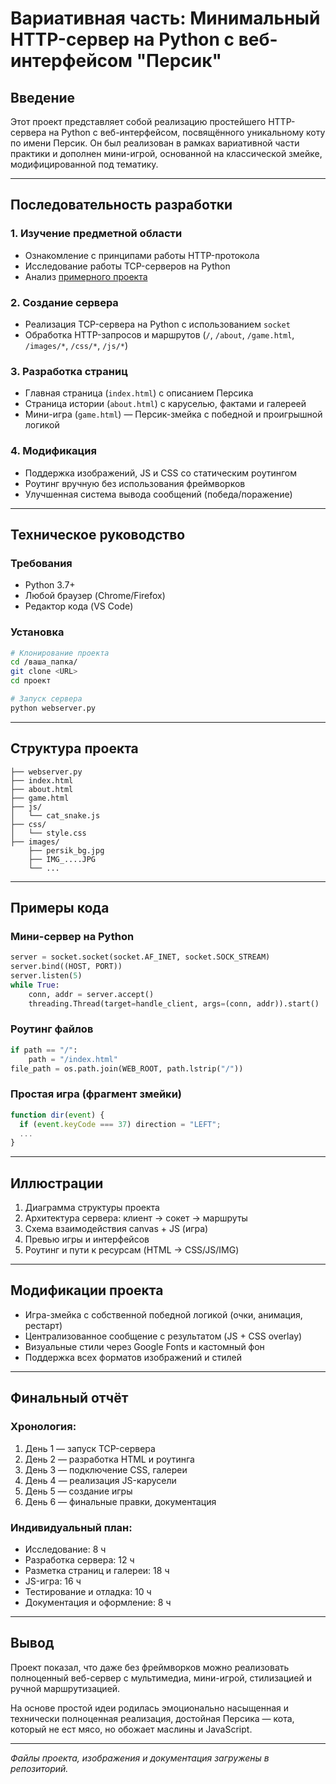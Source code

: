# Вариативная часть: Минимальный HTTP-сервер на Python с веб-интерфейсом "Персик"

## Введение
Этот проект представляет собой реализацию простейшего HTTP-сервера на Python с веб-интерфейсом, посвящённого уникальному коту по имени Персик. Он был реализован в рамках вариативной части практики и дополнен мини-игрой, основанной на классической змейке, модифицированной под тематику.

---

## Последовательность разработки

### 1. Изучение предметной области
- Ознакомление с принципами работы HTTP-протокола
- Исследование работы TCP-серверов на Python
- Анализ [примерного проекта](https://joaoventura.net/blog/2017/python-webserver/)

### 2. Создание сервера
- Реализация TCP-сервера на Python с использованием `socket`
- Обработка HTTP-запросов и маршрутов (`/`, `/about`, `/game.html`, `/images/*`, `/css/*`, `/js/*`)

### 3. Разработка страниц
- Главная страница (`index.html`) с описанием Персика
- Страница истории (`about.html`) с каруселью, фактами и галереей
- Мини-игра (`game.html`) — Персик-змейка с победной и проигрышной логикой

### 4. Модификация
- Поддержка изображений, JS и CSS со статическим роутингом
- Роутинг вручную без использования фреймворков
- Улучшенная система вывода сообщений (победа/поражение)

---

## Техническое руководство

### Требования
- Python 3.7+
- Любой браузер (Chrome/Firefox)
- Редактор кода (VS Code)

### Установка
```bash
# Клонирование проекта
cd /ваша_папка/
git clone <URL>
cd проект

# Запуск сервера
python webserver.py
```

---

## Структура проекта
```
├── webserver.py
├── index.html
├── about.html
├── game.html
├── js/
│   └── cat_snake.js
├── css/
│   └── style.css
├── images/
    ├── persik_bg.jpg
    ├── IMG_....JPG
    └── ...
```

---

## Примеры кода

### Мини-сервер на Python
```python
server = socket.socket(socket.AF_INET, socket.SOCK_STREAM)
server.bind((HOST, PORT))
server.listen(5)
while True:
    conn, addr = server.accept()
    threading.Thread(target=handle_client, args=(conn, addr)).start()
```

### Роутинг файлов
```python
if path == "/":
    path = "/index.html"
file_path = os.path.join(WEB_ROOT, path.lstrip("/"))
```

### Простая игра (фрагмент змейки)
```javascript
function dir(event) {
  if (event.keyCode === 37) direction = "LEFT";
  ...
}
```

---

## Иллюстрации
1. Диаграмма структуры проекта
2. Архитектура сервера: клиент → сокет → маршруты
3. Схема взаимодействия canvas + JS (игра)
4. Превью игры и интерфейсов
5. Роутинг и пути к ресурсам (HTML → CSS/JS/IMG)

---

## Модификации проекта
- Игра-змейка с собственной победной логикой (очки, анимация, рестарт)
- Централизованное сообщение с результатом (JS + CSS overlay)
- Визуальные стили через Google Fonts и кастомный фон
- Поддержка всех форматов изображений и стилей

---

## Финальный отчёт

### Хронология:
1. День 1 — запуск TCP-сервера
2. День 2 — разработка HTML и роутинга
3. День 3 — подключение CSS, галереи
4. День 4 — реализация JS-карусели
5. День 5 — создание игры
6. День 6 — финальные правки, документация

### Индивидуальный план:
- Исследование: 8 ч
- Разработка сервера: 12 ч
- Разметка страниц и галереи: 18 ч
- JS-игра: 16 ч
- Тестирование и отладка: 10 ч
- Документация и оформление: 8 ч

---

## Вывод
Проект показал, что даже без фреймворков можно реализовать полноценный веб-сервер с мультимедиа, мини-игрой, стилизацией и ручной маршрутизацией.

На основе простой идеи родилась эмоционально насыщенная и технически полноценная реализация, достойная Персика — кота, который не ест мясо, но обожает маслины и JavaScript.

---

_Файлы проекта, изображения и документация загружены в репозиторий._
